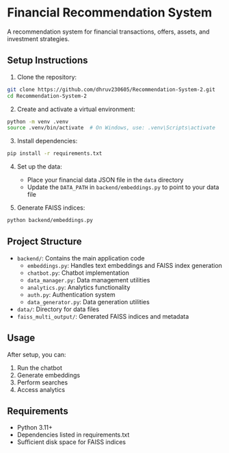 # Financial Recommendation System

A recommendation system for financial transactions, offers, assets, and investment strategies.

## Setup Instructions

1. Clone the repository:
```bash
git clone https://github.com/dhruv230605/Recommendation-System-2.git
cd Recommendation-System-2
```

2. Create and activate a virtual environment:
```bash
python -m venv .venv
source .venv/bin/activate  # On Windows, use: .venv\Scripts\activate
```

3. Install dependencies:
```bash
pip install -r requirements.txt
```

4. Set up the data:
   - Place your financial data JSON file in the `data` directory
   - Update the `DATA_PATH` in `backend/embeddings.py` to point to your data file

5. Generate FAISS indices:
```bash
python backend/embeddings.py
```

## Project Structure

- `backend/`: Contains the main application code
  - `embeddings.py`: Handles text embeddings and FAISS index generation
  - `chatbot.py`: Chatbot implementation
  - `data_manager.py`: Data management utilities
  - `analytics.py`: Analytics functionality
  - `auth.py`: Authentication system
  - `data_generator.py`: Data generation utilities
- `data/`: Directory for data files
- `faiss_multi_output/`: Generated FAISS indices and metadata

## Usage

After setup, you can:
1. Run the chatbot
2. Generate embeddings
3. Perform searches
4. Access analytics

## Requirements

- Python 3.11+
- Dependencies listed in requirements.txt
- Sufficient disk space for FAISS indices 